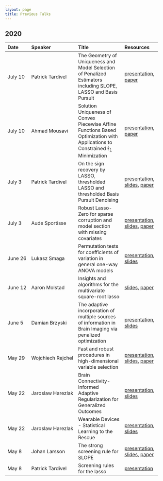 ```yaml
---
layout: page
title: Previous Talks
---
```


## 2020

| Date    | Speaker           | Title                                                                                                                              | Resources                                                                                                                                   |
| :------ | :---------------- | :--------------------------------------------------------------------------------------------------------------------------------- | :------------------------------------------------------------------------------------------------------------------------------------------ |
| July&nbsp;10 | Patrick&nbsp;Tardivel  | The Geometry of Uniqueness and Model Selection of Penalized Estimators including SLOPE, LASSO and Basis Pursuit                    | [presentation](https://youtu.be/A718BdOfQA0), [paper](https://arxiv.org/abs/2004.09106)                                                      |
| July&nbsp;10 | Ahmad&nbsp;Mousavi     | Solution Uniqueness of Convex Piecewise Affine Functions Based Optimization with Applications to Constrained $\ell_1$ Minimization | [presentation](https://youtu.be/F09FkdUz0hs), [paper](https://arxiv.org/abs/1711.05882)                                                      |
| July&nbsp;3  | Patrick&nbsp;Tardivel  | On the sign recovery by LASSO, thresholded LASSO and thresholded Basis Pursuit Denoising                                           | [presentation](https://youtu.be/Eo2_H0Wrzbc), [slides](slides/200703-tardivel.pdf), [paper](https://hal.archives-ouvertes.fr/hal-01956603v4) |
| July&nbsp;3  | Aude&nbsp;Sportisse    | Robust Lasso-Zero for sparse corruption and model section with missing covariates                                                  | [presentation](https://youtu.be/sPt-JhmNZtU), [slides](slides/200703-sportisse.pdf), [paper](https://arxiv.org/abs/2005.05628)               |
| June&nbsp;26 | Lukasz&nbsp;Smaga      | Permutation tests for coefficients of variation in general one-way ANOVA models                                                    | [presentation](https://youtu.be/nMsjKcgDgek), [slides](slides/200626-smaga.pdf)                                                              |
| June&nbsp;12 | Aaron&nbsp;Molstad     | Insights and algorithms for the multivariate square-root lasso                                                                     | [slides](slides/200612-molstad.pdf), [paper](https://arxiv.org/pdf/1909.05041)                                                              |
| June&nbsp;5  | Damian&nbsp;Brzyski    | The adaptive incorporation of multiple sources of information in Brain Imaging via penalized optimization                          | [presentation](https://youtu.be/FKTZxSrmHTM), [slides](slides/200605-brzyski.pdf)                                                            |
| May&nbsp;29  | Wojchiech&nbsp;Rejchel | Fast and robust procedures in high-dimensional variable selection                                                                  | [presentation](https://youtu.be/VCc-O3oA40k), [slides](slides/200529-rejchel.pdf), [paper](https://arxiv.org/abs/1905.05876)                 |
| May&nbsp;22  | Jaroslaw&nbsp;Harezlak | Brain Connectivity-Informed Adaptive Regularization for Generalized Outcomes                                                       | [presentation](https://youtu.be/1H-qgkYhn68), [slides](slides/200522-harezlak-brainimaging.pdf)                                              |
| May&nbsp;22  | Jaroslaw&nbsp;Harezlak | Wearable Devices - Statistical Learning to the Rescue                                                                              | [presentation](https://youtu.be/B-fmWt3otnE), [slides](slides/200522-harezlak-accelerometry.pdf)                                             |
| May&nbsp;8   | Johan&nbsp;Larsson     | The strong screening rule for SLOPE                                                                                                | [presentation](https://youtu.be/oPqaZt0klMg), [slides](slides/200508-johanlarsson.pdf), [paper](http://arxiv.org/abs/2005.03730)             |
| May&nbsp;8   | Patrick&nbsp;Tardivel  | Screening rules for the lasso                                                                                                      | [presentation](https://youtu.be/iFQPQw2Gzt8)                                                                                                 |
